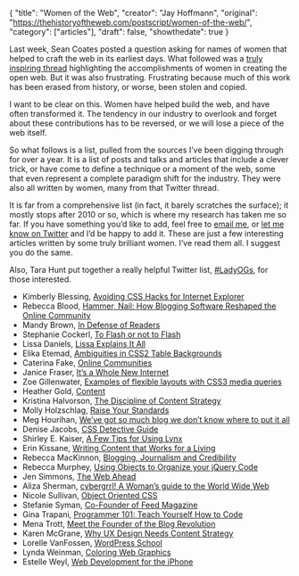 {
  "title": "Women of the Web",
  "creator": "Jay Hoffmann",
  "original": "https://thehistoryoftheweb.com/postscript/women-of-the-web/",
  "category": ["articles"],
  "draft": false,
  "showthedate": true
}

Last week, Sean Coates posted a question asking for names of women that helped to craft the web in its earliest days. What followed was a [truly inspiring thread](https://twitter.com/coates/status/950941400673210369) highlighting the accomplishments of women in creating the open web. But it was also frustrating. Frustrating because much of this work has been erased from history, or worse, been stolen and copied.

I want to be clear on this. Women have helped build the web, and have often transformed it. The tendency in our industry to overlook and forget about these contributions has to be reversed, or we will lose a piece of the web itself.

So what follows is a list, pulled from the sources I’ve been digging through for over a year. It is a list of posts and talks and articles that include a clever trick, or have come to define a technique or a moment of the web, some that even represent a complete paradigm shift for the industry. They were also all written by women, many from that Twitter thread.

It is far from a comprehensive list (in fact, it barely scratches the surface); it mostly stops after 2010 or so, which is where my research has taken me so far. If you have something you’d like to add, feel free to [email me](mailto:jay@thehistoryoftheweb.com), or [let me know on Twitter](https://twitter.com/jay_hoffmann) and I’d be happy to add it. These are just a few interesting articles written by some truly brilliant women. I’ve read them all. I suggest you do the same.

Also, Tara Hunt put together a really helpful Twitter list, [#LadyOGs](https://twitter.com/missrogue/lists/ladyogs/members), for those interested.

  * Kimberly Blessing, [Avoiding CSS Hacks for Internet Explorer](https://24ways.org/2005/avoiding-css-hacks-for-internet-explorer/)
  * Rebecca Blood, [Hammer, Nail: How Blogging Software Reshaped the Online Community](http://www.rebeccablood.net/essays/blog_software.html)
  * Mandy Brown, [In Defense of Readers](https://alistapart.com/article/indefenseofreaders)
  * Stephanie Cockerl, [To Flash or not to Flash](https://www.nextsteph.com/to-flash-or-not-to-flash/)
  * Lissa Daniels, [Lissa Explains It All](http://www.lissaexplains.com/basics.shtml#work)
  * Elika Etemad, [Ambiguities in CSS2 Table Backgrounds](http://fantasai.tripod.com/www-style/2002/table-backgrounds/)
  * Caterina Fake, [Online Communities](https://caterina.net/2013/07/24/online-communities/)
  * Janice Fraser, [It’s a Whole New Internet](https://web.archive.org/web/20050507015712/http://www.adaptivepath.com/publications/essays/archives/000430.php)
  * Zoe Gillenwater, [Examples of flexible layouts with CSS3 media queries](http://zomigi.com/blog/examples-of-flexible-layouts-with-css3-media-queries/)
  * Heather Gold, [Content](http://www.heathergold.com/content/)
  * Kristina Halvorson, [The Discipline of Content Strategy](http://alistapart.com/article/thedisciplineofcontentstrategy)
  * Molly Holzschlag, [Raise Your Standards](https://web.archive.org/web/20020112220406/http://www.webtechniques.com/archives/2002/02/desi/)
  * Meg Hourihan, [We’ve got so much blog we don’t know where to put it all](http://megnut.com/2005/11/weve-got-so-much-blog-we-dont-know-where-to-put-it-all/)
  * Denise Jacobs, [CSS Detective Guide](http://www.peachpit.com/articles/article.aspx?p=1593318)
  * Shirley E. Kaiser, [A Few Tips for Using Lynx](http://brainstormsandraves.com/articles/browsers/lynx/)
  * Erin Kissane, [Writing Content that Works for a Living](https://alistapart.com/article/writingcontentthatworksforaliving)
  * Rebecca MacKinnon, [Blogging, Journalism and Credibility](https://www.thenation.com/article/blogging-journalism-and-credibility/)
  * Rebecca Murphey, [Using Objects to Organize your jQuery Code](https://www.slideshare.net/rmurphey/using-objects-to-organize-your-jquery-code)
  * Jen Simmons, [The Web Ahead](http://thewebahead.net/1)
  * Aliza Sherman, [cybergrrl! A Woman’s guide to the World Wide Web](https://www.amazon.com/cybergrrl-Womans-guide-World-Wide/dp/0345423828)
  * Nicole Sullivan, [Object Oriented CSS](http://www.stubbornella.org/content/2009/02/28/object-oriented-css-grids-on-github/)
  * Stefanie Syman, [Co-Founder of Feed Magazine](http://www.internethistorypodcast.com/2015/12/co-founder-of-feed-magazine-stefanie-syman/)
  * Gina Trapani, [Programmer 101: Teach Yourself How to Code](https://lifehacker.com/5401954/programmer-101-teach-yourself-how-to-code)
  * Mena Trott, [Meet the Founder of the Blog Revolution](https://www.ted.com/talks/mena_trott_tours_her_blog_world#t-217755)
  * Karen McGrane, [Why UX Design Needs Content Strategy](https://www.slideshare.net/KMcGrane/why-ux-design-needs-content-strategy)
  * Lorelle VanFossen, [WordPress School](https://lorelle.wordpress.com/classes-and-workshops/wordpress-school/tutorials/)
  * Lynda Weinman, [Coloring Web Graphics](http://web.archive.org/web/19970111163541/http://www.lynda.com:80/coloring/)
  * Estelle Weyl, [Web Development for the iPhone](http://www.evotech.net/blog/2007/07/web-development-for-the-iphone/)
